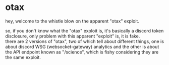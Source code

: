 # otax
hey, welcome to the whistle blow on the apparent "otax" exploit.

so, if you don't know what the "otax" exploit is, it's basically a discord token disclosure, only problem with this apparent "exploit" is, it is fake. <br>
there are 2 versions of "otax", two of which tell about different things, one is about discord WSG (websocket-gateway) analytics and the other is about the API endpoint known as "/science", which is fishy considering they are the same exploit. 
